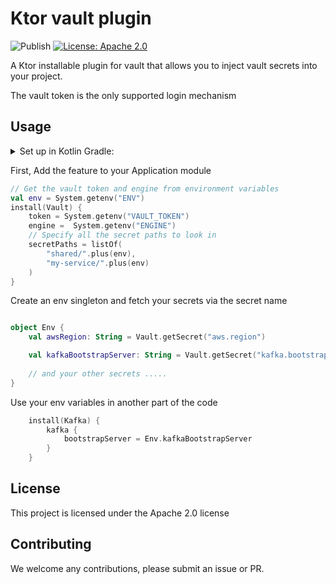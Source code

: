 # Ktor vault plugin
![Publish](https://github.com/karlazzampersonal/ktor-vault/actions/workflows/deploy.yml/badge.svg?branch=main)
[![License: Apache 2.0](https://img.shields.io/badge/License-Apache_2.0-yellow.svg)](https://opensource.org/licenses/Apache-2.0)

A Ktor installable plugin for vault that allows you to inject vault secrets into your project. 

The vault token is the only supported login mechanism

## Usage
<details><summary>Set up in Kotlin Gradle:</summary>

```kotlin
repositories {
    mavenCentral()
    // Need a GH access token with read package scope
    maven {
        name = "GitHubPackages"
        url = uri("https://maven.pkg.github.com/karlazzampersonal/ktor-vault")
        credentials {
            username = props.getProperty("USERNAME")
            password = props.getProperty("TOKEN")
        }
    }
}

dependencies {
    implementation("com.levels:ktor-vault:$ktor_vault_version")
}
```
</details>

First, Add the feature to your Application module

```kotlin
// Get the vault token and engine from environment variables
val env = System.getenv("ENV")
install(Vault) {
    token = System.getenv("VAULT_TOKEN")
    engine =  System.getenv("ENGINE")
    // Specify all the secret paths to look in
    secretPaths = listOf(
        "shared/".plus(env),
        "my-service/".plus(env)
    )
} 

```
Create an env singleton and fetch your secrets via the secret name 
```kotlin

object Env {
    val awsRegion: String = Vault.getSecret("aws.region")

    val kafkaBootstrapServer: String = Vault.getSecret("kafka.bootstrap-server")
   
    // and your other secrets .....
}
```
Use your env variables in another part of the code
```kotlin
    install(Kafka) {
        kafka { 
            bootstrapServer = Env.kafkaBootstrapServer
        } 
    }
```

## License
This project is licensed under the Apache 2.0 license

## Contributing
We welcome any contributions, please submit an issue or PR.
